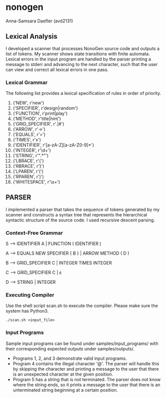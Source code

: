 # nonogen
Anna-Samsara Daefler (avd2131)

## Lexical Analysis
I developed a scanner that processes NonoGen source code and outputs a list of tokens. My scanner shows state
transitions with finite automata. Lexical errors in the input program are handled by the parser printing a message
to stderr and advancing to the next character, such that the user can view and correct all lexical errors in one pass.

### Lexical Grammar
The following list provides a lexical specification of rules in order of priority.

1) ('NEW', r'new')
2) ('SPECIFIER', r'design|random')
3) ('FUNCTION', r'print|play')
4) ('METHOD', r'title|hint')
5) ('GRID_SPECIFIER', r'\.|#')
6) ('ARROW', r'->')
7) ('EQUALS', r'=')
8) ('TIMES', r'x')
9) ('IDENTIFIER', r'[a-zA-Z][a-zA-Z0-9]*')
10) ('INTEGER', r'\d+')
11) ('STRING', r'".*"')
12) ('LBRACE', r'{')
13) ('RBRACE', r'}') 
14) ('LPAREN', r'\(')
15) ('RPAREN', r'\)')
16) ('WHITESPACE', r'\s+')

## PARSER
I implemented a parser that takes the sequence of tokens generated by my scanner and constructs 
a syntax tree that represents the hierarchical syntactic structure of the source code. I used
recursive descent parsing.

### Context-Free Grammar
S --> IDENTIFIER A | FUNCTION ( IDENTIFIER )

A --> EQUALS NEW SPECIFIER { B } | ARROW METHOD ( D )

B --> GRID_SPECIFIER C | INTEGER TIMES INTEGER

C --> GRID_SPECIFIER C | ε

D --> STRING | INTEGER

### Executing Compiler
Use the shell script scan.sh to execute the compiler. Please make sure the system has Python3.

```./scan.sh <input_file>```

### Input Programs
Sample input programs can be found under samples/input_programs/ with their corresponding
expected outputs under samples/outputs/. 

* Programs 1, 2, and 3 demonstrate valid input programs.
* Program 4 contains the illegal character '@'. The parser will handle this by skipping the character and printing a
message to the user that there is an unexpected character at the given position. 
* Program 5 has a string that is not terminated. The parser does not know where the string ends, so it prints a message
to the user that there is an unterminated string beginning at a certain position.